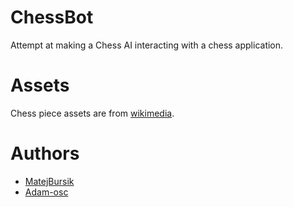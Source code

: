 # ChessBot
Attempt at making a Chess AI interacting with a chess application.

# Assets
Chess piece assets are from [wikimedia](https://commons.wikimedia.org/wiki/Category:SVG_chess_pieces).

# Authors
- [MatejBursik](https://github.com/MatejBursik)
- [Adam-osc](https://github.com/Adam-osc)
